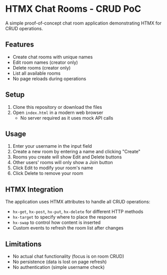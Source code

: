 # HTMX Chat Rooms - CRUD PoC

A simple proof-of-concept chat room application demonstrating HTMX for CRUD operations.

## Features

- Create chat rooms with unique names
- Edit room names (creator only)
- Delete rooms (creator only)
- List all available rooms
- No page reloads during operations

## Setup

1. Clone this repository or download the files
2. Open `index.html` in a modern web browser
   - No server required as it uses mock API calls

## Usage

1. Enter your username in the input field
2. Create a new room by entering a name and clicking "Create"
3. Rooms you create will show Edit and Delete buttons
4. Other users' rooms will only show a Join button
5. Click Edit to modify your room's name
6. Click Delete to remove your room

## HTMX Integration

The application uses HTMX attributes to handle all CRUD operations:

- `hx-get`, `hx-post`, `hx-put`, `hx-delete` for different HTTP methods
- `hx-target` to specify where to place the response
- `hx-swap` to control how content is inserted
- Custom events to refresh the room list after changes

## Limitations

- No actual chat functionality (focus is on room CRUD)
- No persistence (data is lost on page refresh)
- No authentication (simple username check)